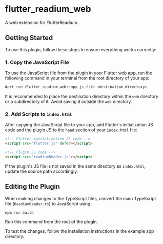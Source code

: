 # flutter_readium_web

A web extension for FlutterReadium.

## Getting Started

To use this plugin, follow these steps to ensure everything works correctly:

### 1. Copy the JavaScript File

To use the JavaScript file from the plugin in your Flutter web app, run the following command in your terminal from the root directory of your app:

```bash
dart run flutter_readium_web:copy_js_file <destination_directory>
```

It is recommended to place the destination directory within the `web` directory or a subdirectory of it. Avoid saving it outside the `web` directory.

### 2. Add Scripts to `index.html`

After copying the JavaScript file to your app, add Flutter's initialization JS code and the plugin JS to the `head` section of your `index.html` file:

```html
<!-- Flutter initialization JS code -->
<script src="flutter.js" defer></script>

<!-- Plugin JS code -->
<script src="readiumReader.js"></script>
```

If the plugin's JS file is not saved in the same directory as `index.html`, update the source path accordingly.

## Editing the Plugin

When making changes to the TypeScript files, convert the main TypeScript file (`ReadiumReader.ts`) to JavaScript using:

```bash
npm run build
```

Run this command from the root of the plugin.

To test the changes, follow the installation instructions in the example app directory.
